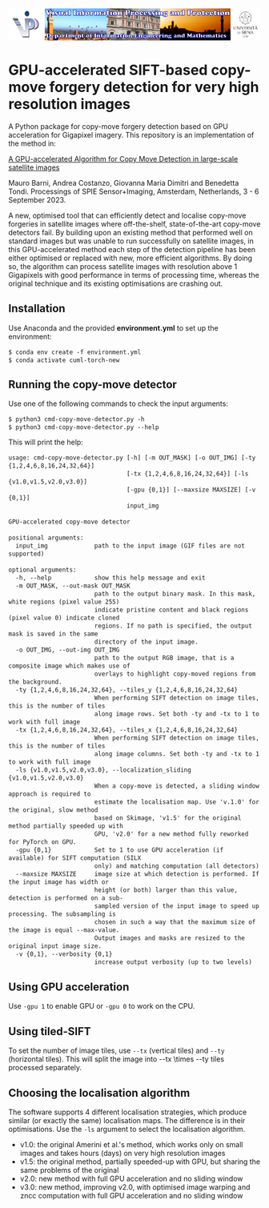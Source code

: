 ![Image](vippdiism.png)

# GPU-accelerated SIFT-based copy-move forgery detection for very high resolution images
A Python package for copy-move forgery detection based on GPU acceleration for Gigapixel imagery. This repository is an implementation of the method in: 

[A GPU-accelerated Algorithm for Copy Move Detection in large-scale satellite images](http://clem.dii.unisi.it/~vipp/website_resources/publications/conferences/2023_SPIE_Paper_CopyMoveGPU.pdf)

Mauro Barni, Andrea Costanzo, Giovanna Maria Dimitri and Benedetta Tondi.
Processings of SPIE Sensor+Imaging, Amsterdam, Netherlands, 3 - 6 September 2023.

A new, optimised tool that can efficiently detect and localise copy-move forgeries in satellite images where off-the-shelf, state-of-the-art copy-move detectors fail. By building upon an existing method that performed well on standard images but was unable to run successfully on satellite images, in this GPU-accelerated method each step of the detection pipeline has been either optimised or replaced with new, more efficient algorithms. By doing so, the algorithm can process satellite images with resolution above 1 Gigapixels with good performance in terms of processing time, whereas the original technique and its existing optimisations are crashing out.

## Installation

Use Anaconda and the provided **environment.yml** to set up the environment:

```
$ conda env create -f environment.yml
$ conda activate cuml-torch-new
```

## Running the copy-move detector

Use one of the following commands to check the input arguments:
```
$ python3 cmd-copy-move-detector.py -h
$ python3 cmd-copy-move-detector.py --help
```
This will print the help:
```
usage: cmd-copy-move-detector.py [-h] [-m OUT_MASK] [-o OUT_IMG] [-ty {1,2,4,6,8,16,24,32,64}]
                                 [-tx {1,2,4,6,8,16,24,32,64}] [-ls {v1.0,v1.5,v2.0,v3.0}]
                                 [-gpu {0,1}] [--maxsize MAXSIZE] [-v {0,1}]
                                 input_img

GPU-accelerated copy-move detector

positional arguments:
  input_img             path to the input image (GIF files are not supported)

optional arguments:
  -h, --help            show this help message and exit
  -m OUT_MASK, --out-mask OUT_MASK
                        path to the output binary mask. In this mask, white regions (pixel value 255)
                        indicate pristine content and black regions (pixel value 0) indicate cloned
                        regions. If no path is specified, the output mask is saved in the same
                        directory of the input image.
  -o OUT_IMG, --out-img OUT_IMG
                        path to the output RGB image, that is a composite image which makes use of
                        overlays to highlight copy-moved regions from the background.
  -ty {1,2,4,6,8,16,24,32,64}, --tiles_y {1,2,4,6,8,16,24,32,64}
                        When performing SIFT detection on image tiles, this is the number of tiles
                        along image rows. Set both -ty and -tx to 1 to work with full image
  -tx {1,2,4,6,8,16,24,32,64}, --tiles_x {1,2,4,6,8,16,24,32,64}
                        When performing SIFT detection on image tiles, this is the number of tiles
                        along image columns. Set both -ty and -tx to 1 to work with full image
  -ls {v1.0,v1.5,v2.0,v3.0}, --localization_sliding {v1.0,v1.5,v2.0,v3.0}
                        When a copy-move is detected, a sliding window approach is required to
                        estimate the localisation map. Use 'v.1.0' for the original, slow method
                        based on Skimage, 'v1.5' for the original method partially speeded up with
                        GPU, 'v2.0' for a new method fully reworked for PyTorch on GPU.
  -gpu {0,1}            Set to 1 to use GPU acceleration (if available) for SIFT computation (SILX
                        only) and matching computation (all detectors)
  --maxsize MAXSIZE     image size at which detection is performed. If the input image has width or
                        height (or both) larger than this value, detection is performed on a sub-
                        sampled version of the input image to speed up processing. The subsampling is
                        chosen in such a way that the maximum size of the image is equal --max-value.
                        Output images and masks are resized to the original input image size.
  -v {0,1}, --verbosity {0,1}
                        increase output verbosity (up to two levels)
```

## Using GPU acceleration

Use ```-gpu 1``` to enable GPU or ```-gpu 0```  to work on the CPU.

## Using tiled-SIFT

To set the number of image tiles, use ```--tx``` (vertical tiles) and ```--ty``` (horizontal tiles). This will split the image
into --tx \times --ty tiles processed separately.

## Choosing the localisation algorithm

The software supports 4 different localisation strategies, which produce similar (or exactly the same) localisation maps. The difference is in their optimisations. Use the ```-ls``` argument to select the localisation algorithm.
- v1.0: the original Amerini et al.'s method, which works only on small images and takes hours (days) on very high resolution images
- v1.5: the original method, partially speeded-up with GPU, but sharing the same problems of the original
- v2.0: new method with full GPU acceleration and no sliding window
- v3.0: new method, improving v2.0, with optimised image warping and zncc computation with full GPU acceleration and no sliding window



